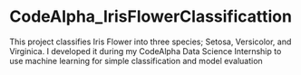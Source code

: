 # CodeAlpha_IrisFlowerClassificattion
This project classifies Iris Flower into three species; Setosa, Versicolor, and Virginica. I developed it during my CodeAlpha Data Science Internship to use machine learning for simple classification and model evaluation
